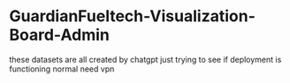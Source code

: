# GuardianFueltech-Visualization-Board-Admin
these datasets are all created by chatgpt just trying to see if deployment is functioning normal
need vpn

